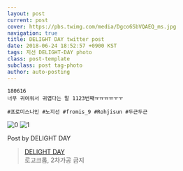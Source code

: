 ```yaml
---
layout: post
current: post
cover: https://pbs.twimg.com/media/Dgco6SbVQAEQ_ms.jpg
navigation: true
title: DELIGHT DAY twitter post
date: 2018-06-24 18:52:57 +0900 KST
tags: 지선 DELIGHT-DAY photo
class: post-template
subclass: post tag-photo
author: auto-posting
---
```


```  
180616   
너무 귀여워서 귀엽다는 말 1123번째ㅠㅠㅠㅠㅜㅜ  
  
#프로미스나인 #노지선 #fromis_9 #Rohjisun #두근두근  

```

![0](https://pbs.twimg.com/media/Dgco5xXU8AIYbeV.jpg)
![1](https://pbs.twimg.com/media/Dgco6SbVQAEQ_ms.jpg)


Post by DELIGHT DAY

> [DELIGHT DAY](https://twitter.com/delightday_JS)  
  로고크롭, 2차가공 금지